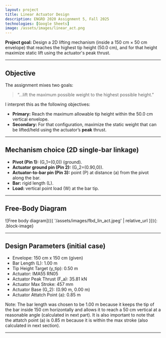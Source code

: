```yaml
---
layout: project
title: Linear Actuator Design
description: ENGRD 2020 Assignment 5, Fall 2025
technologies: [Google Sheets]
image: /assets/images/linear_act.png
---
```


 **Project goal:** 
 Design a 2D lifting mechanism (inside a 150 cm × 50 cm envelope) that reaches the highest tip height (50.0 cm), and for that height maximize static lift using the actuator's peak thrust.

 ---

## Objective
The assignment mixes two goals:

> “…lift the maximum possible weight to the highest possible height.”

I interpret this as the following objectives:

- **Primary:** Reach the maximum allowable tip height within the 50.0 cm vertical envelope.  
- **Secondary:** For that configuration, maximize the static weight that can be lifted/held using the actuator’s **peak** thrust.

---

## Mechanism choice (2D single-bar linkage)

- **Pivot (Pin 1):** \(G_1=(0,0)\) (ground).  
- **Actuator ground pin (Pin 2):** \(G_2=(0.90,0)\).  
- **Actuator-to-bar pin (Pin 3):** point \(P\) at distance \(a\) from the pivot along the bar.  
- **Bar:** rigid length \(L\).  
- **Load:** vertical point load \(W\) at the bar tip.

---

## Free-Body Diagram

![Free body diagram]({{ '/assets/images/fbd_lin_act.jpeg' | relative_url }}){: .block-image}

---

## Design Parameters (initial case)

- Envelope: 150 cm x 150 cm (given)
- Bar Length (L): 1.00 m
- Tip Height Target (y_tip): 0.50 m
- Actuator: IMA55 RN05
- Actuator Peak Thrust (F_a): 35.81 kN
- Actuator Max Stroke: 457 mm
- Actuator Base (G_2): (0.90 m, 0.00 m)
- Actuator Attatch Point (a): 0.85 m

Note: The bar length was chosen to be 1.00 m because it keeps the tip of the bar inside 150 cm horizontally and allows it to reach a 50 cm vertical at a reasonable angle (calculated in next part). It is also important to note that the attatch point (a) is 0.85 m because it is within the max stroke (also calculated in next section).

---